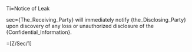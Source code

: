 Ti=Notice of Leak

sec={The_Receiving_Party} will immediately notify {the_Disclosing_Party} upon discovery of any loss or unauthorized disclosure of the {Confidential_Information}.

=[Z/Sec/1]